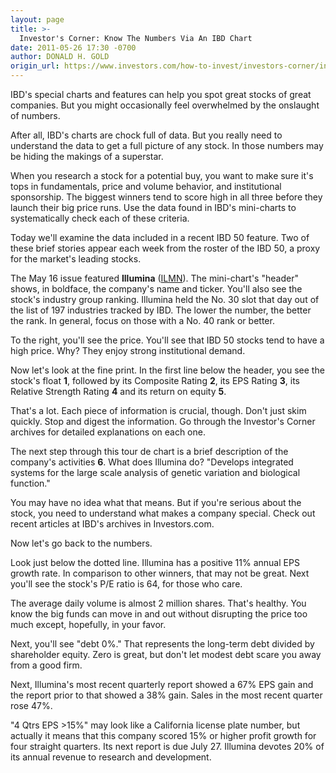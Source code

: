```yaml
---
layout: page
title: >-
  Investor's Corner: Know The Numbers Via An IBD Chart
date: 2011-05-26 17:30 -0700
author: DONALD H. GOLD
origin_url: https://www.investors.com/how-to-invest/investors-corner/investors-corner-know-the-numbers-via-an-ibd-chart
---
```





IBD's special charts and features can help you spot great stocks of great companies. But you might occasionally feel overwhelmed by the onslaught of numbers.

  

After all, IBD's charts are chock full of data. But you really need to understand the data to get a full picture of any stock. In those numbers may be hiding the makings of a superstar.

  

When you research a stock for a potential buy, you want to make sure it's tops in fundamentals, price and volume behavior, and institutional sponsorship. The biggest winners tend to score high in all three before they launch their big price runs. Use the data found in IBD's mini-charts to systematically check each of these criteria.

  

Today we'll examine the data included in a recent IBD 50 feature. Two of these brief stories appear each week from the roster of the IBD 50, a proxy for the market's leading stocks.

  

The May 16 issue featured **Illumina** ([ILMN](https://research.investors.com/quote.aspx?symbol=ILMN)). The mini-chart's "header" shows, in boldface, the company's name and ticker. You'll also see the stock's industry group ranking. Illumina held the No. 30 slot that day out of the list of 197 industries tracked by IBD. The lower the number, the better the rank. In general, focus on those with a No. 40 rank or better.

  

To the right, you'll see the price. You'll see that IBD 50 stocks tend to have a high price. Why? They enjoy strong institutional demand.

  

Now let's look at the fine print. In the first line below the header, you see the stock's float **1**, followed by its Composite Rating **2**, its EPS Rating **3**, its Relative Strength Rating **4** and its return on equity **5**.

  

That's a lot. Each piece of information is crucial, though. Don't just skim quickly. Stop and digest the information. Go through the Investor's Corner archives for detailed explanations on each one.

  

The next step through this tour de chart is a brief description of the company's activities **6**. What does Illumina do? "Develops integrated systems for the large scale analysis of genetic variation and biological function."

  

You may have no idea what that means. But if you're serious about the stock, you need to understand what makes a company special. Check out recent articles at IBD's archives in Investors.com.

  

Now let's go back to the numbers.

  

Look just below the dotted line. Illumina has a positive 11% annual EPS growth rate. In comparison to other winners, that may not be great. Next you'll see the stock's P/E ratio is 64, for those who care.

  

The average daily volume is almost 2 million shares. That's healthy. You know the big funds can move in and out without disrupting the price too much except, hopefully, in your favor.

  

Next, you'll see "debt 0%." That represents the long-term debt divided by shareholder equity. Zero is great, but don't let modest debt scare you away from a good firm.

  

Next, Illumina's most recent quarterly report showed a 67% EPS gain and the report prior to that showed a 38% gain. Sales in the most recent quarter rose 47%.

  

"4 Qtrs EPS \>15%" may look like a California license plate number, but actually it means that this company scored 15% or higher profit growth for four straight quarters. Its next report is due July 27. Illumina devotes 20% of its annual revenue to research and development.




